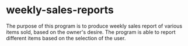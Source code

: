 # weekly-sales-reports
The purpose of this program is to produce weekly sales report of various items sold, based on the owner's desire. The program is able to report different items based on the selection of the user.
